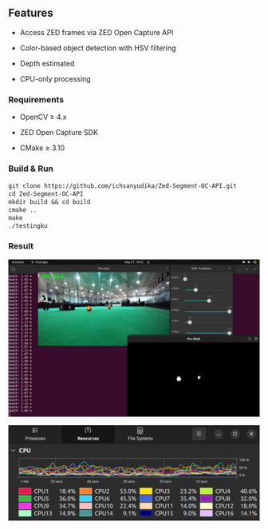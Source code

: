 ## Features

- Access ZED frames via ZED Open Capture API

- Color-based object detection with HSV filtering

- Depth estimated

- CPU-only processing

### Requirements

- OpenCV ≥ 4.x

- ZED Open Capture SDK

- CMake ≥ 3.10

### Build & Run

    git clone https://github.com/ichsanyudika/Zed-Segment-OC-API.git
    cd Zed-Segment-OC-API
    mkdir build && cd build
    cmake ..
    make
    ./testingku

### Result

![](asset/output.png)

![](asset/cpu-perform.png)
